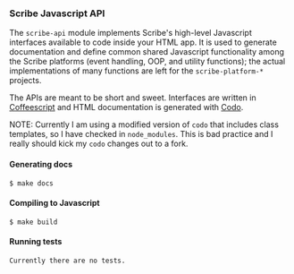 ### Scribe Javascript API

The `scribe-api` module implements Scribe's high-level Javascript interfaces available to code inside your HTML app. It is used to generate documentation and define common shared Javascript functionality among the Scribe platforms (event handling, OOP, and utility functions); the actual implementations of many functions are left for the `scribe-platform-*` projects.

The APIs are meant to be short and sweet. Interfaces are written in [Coffeescript](http://coffeescript.org/) and HTML documentation is generated with [Codo](https://github.com/coffeedoc/codo).

NOTE: Currently I am using a modified version of `codo` that includes class templates, so I have checked in `node_modules`. This is bad practice and I really should kick my `codo` changes out to a fork.

#### Generating docs

    $ make docs

#### Compiling to Javascript

    $ make build

#### Running tests

    Currently there are no tests.
